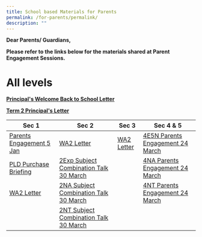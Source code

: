 ```yaml
---
title: School based Materials for Parents
permalink: /for-parents/permalink/
description: ""
---
```

<strong>Dear Parents/ Guardians,
	
Please refer to the links below for the materials shared at Parent Engagement Sessions.
# **All levels**
	
[Principal's Welcome Back to School Letter](/files/2023%20pss%20principals%20welcome%20back%20to%20school%20letter.pdf)
	
[Term 2 Principal's Letter](/files/term%202%20principal%20letter%20to%20parents.pdf)
	



| Sec 1 | Sec 2 | Sec 3 | Sec 4 &amp; 5|  
| -------- | -------- | -------- | -------- | 
| [Parents Engagement 5 Jan](/files/5%20jan%202023%20sec%201%20parent%20engagement%20session.pdf) |  [WA2 Letter](/files/2023%20sec%202%20wa2%20letter%20.pdf) | [WA2 Letter](/files/2023%20sec%203%20wa2%20letter%20.pdf)  | [4E5N Parents Engagement 24 March](/files/sec%204e5n%20parent%20engt%2024%20mar%202023_sls%20slides.pdf) | 
[PLD Purchase Briefing](/files/briefing%20slides%20for%20parents%20on%20pld%20purchase.pdf) | [2Exp Subject Combination Talk 30 March](/files/sec%202exp%20parent%20engt%2030%20mar%202023_sl's%20slides%20-for%20parents.pdf) | | [4NA Parents Engagement 24 March](/files/sec%204na%20parent%20engt%2024%20mar%202023_sls%20slides.pdf) |
 [WA2 Letter](/files/2023%20sec%201%20wa2%20letter%20(1).pdf) | [2NA Subject Combination Talk 30 March](/files/sec%202na%20parent%20engt%2030%20mar%202023_sl's%20slides%20-for%20parents.pdf) | | [4NT Parents Engagement 24 March](/files/sec%204nt%20parent%20engt%2024%20mar%202023_sls%20slides.pdf) |
| | [2NT Subject Combination Talk 30 March](/files/sec%202nt%20parent%20engt%2030%20mar%202023_sl's%20slides%20-for%20parents.pdf) | |</strong>